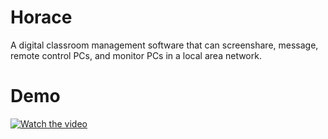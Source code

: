 # Horace
A digital classroom management software that can screenshare, message, remote control PCs, and monitor PCs in a local area network.

# Demo
[![Watch the video](https://www.youtube.com/watch?v=eHGq6dlPQUY)](https://www.youtube.com/watch?v=eHGq6dlPQUY)

